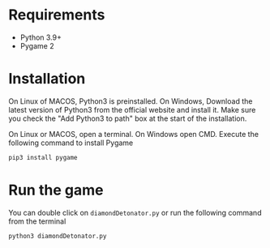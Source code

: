 
# Requirements

- Python 3.9+
- Pygame 2

# Installation

On Linux of MACOS, Python3 is preinstalled. On Windows, Download the latest version of Python3 from the official website and install it. Make sure you check the "Add Python3 to path" box at the start of the installation.

On Linux or MACOS, open a terminal. On Windows open CMD. Execute the following command to install Pygame

```bash
pip3 install pygame
```

# Run the game

You can double click on `diamondDetonator.py` or run the following command from the terminal

```bash
python3 diamondDetonator.py
```
